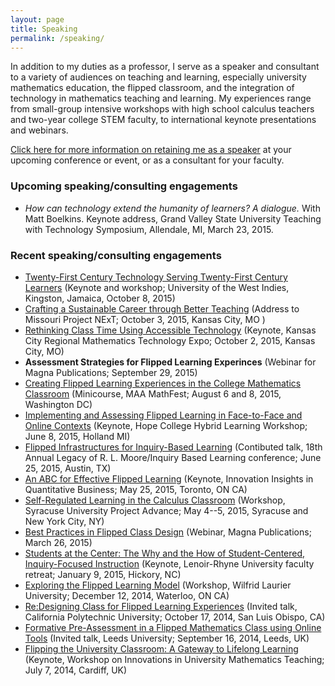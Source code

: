 ```yaml
---
layout: page
title: Speaking
permalink: /speaking/
---
```


In addition to my duties as a professor, I serve as a speaker and consultant to a variety of audiences on teaching and learning, especially university mathematics education, the flipped classroom, and the integration of technology in mathematics teaching and learning. My experiences range from small-group intensive workshops with high school calculus teachers and two-year college STEM faculty, to international keynote presentations and webinars. 

[Click here for more information on retaining me as a speaker](/speakinginfo) at your upcoming conference or event, or as a consultant for your faculty. 

### Upcoming speaking/consulting engagements 
 
+ _How can technology extend the humanity of learners? A dialogue._ With Matt Boelkins. Keynote address, Grand Valley State University Teaching with Technology Symposium, Allendale, MI, March 23, 2015. 

### Recent speaking/consulting engagements

+ [Twenty-First Century Technology Serving Twenty-First Century Learners](http://rtalbert.org/uwi) (Keynote and workshop; University of the West Indies, Kingston, Jamaica, October 8, 2015)
+ [Crafting a Sustainable Career through Better Teaching](http://rtalbert.org/monext) (Address to Missouri Project NExT; October 3, 2015, Kansas City, MO )
+ [Rethinking Class Time Using Accessible Technology](http://rtalbert.org/kcexpo) (Keynote, Kansas City Regional Mathematics Technology Expo; October 2, 2015, Kansas City, MO)
+ __Assessment Strategies for Flipped Learning Experinces__ (Webinar for Magna Publications; September 29, 2015)
+ [Creating Flipped Learning Experiences in the College Mathematics Classroom](http://www.maa.org/meetings/mathfest/program-details/2015/minicourses) (Minicourse, MAA MathFest; August 6 and 8, 2015, Washington DC)
+ [Implementing and Assessing Flipped Learning in Face-to-Face and Online Contexts](http://rtalbert.org/hlwhope) (Keynote, Hope College Hybrid Learning Workshop; June 8, 2015, Holland MI)
+ [Flipped Infrastructures for Inquiry-Based Learning](http://rtalbert.org/rlmoore) (Contibuted talk, 18th Annual Legacy of R. L. Moore/Inquiry Based Learning conference; June 25, 2015, Austin, TX)
+ [An ABC for Effective Flipped Learning](http://rtalbert.org/pearsontoronto) (Keynote, Innovation Insights in Quantitative Business; May 25, 2015, Toronto, ON CA)
+ [Self-Regulated Learning in the Calculus Classroom](http://roberttalbert.github.io/advance) (Workshop, Syracuse University Project Advance; May 4--5, 2015, Syracuse and New York City, NY)
+ [Best Practices in Flipped Class Design](http://www.magnapubs.com/online-seminars/best-practices-in-flipped-class-design-13377-1.html) (Webinar, Magna Publications; March 26, 2015)
+ [Students at the Center: The Why and the How of Student-Centered, Inquiry-Focused Instruction](http://roberttalbert.github.io/lenoirrhyne) (Keynote, Lenoir-Rhyne University faculty retreat; January 9, 2015, Hickory, NC)
+ [Exploring the Flipped Learning Model](http://roberttalbert.github.io/wlu) (Workshop, Wilfrid Laurier University; December 12, 2014, Waterloo, ON CA)
+ [Re:Designing Class for Flipped Learning Experiences](http://roberttalbert.github.io/calpoly) (Invited talk, California Polytechnic University; October 17, 2014, San Luis Obispo, CA)
+ [Formative Pre-Assessment in a Flipped Mathematics Class using Online Tools](http://roberttalbert.github.io/leeds) (Invited talk, Leeds University; September 16, 2014, Leeds, UK)
+ [Flipping the University Classroom: A Gateway to Lifelong Learning](http://roberttalbert.github.io/cardiffuniv) (Keynote, Workshop on Innovations in University Mathematics Teaching; July 7, 2014, Cardiff, UK)